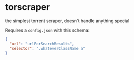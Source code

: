torscraper
==========

the simplest torrent scraper, doesn't handle anything special

Requires a `config.json` with this schema:

```json
{
  "url": "urlForSearchResults",
  "selector": ".whateverClassName a"
}
```

